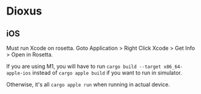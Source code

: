 # Dioxus

## iOS

Must run Xcode on rosetta. Goto Application > Right Click Xcode > Get Info >
Open in Rosetta.

If you are using M1, you will have to run
`cargo build --target x86_64-apple-ios` instead of `cargo apple build` if you
want to run in simulator.

Otherwise, it's all `cargo apple run` when running in actual device.
